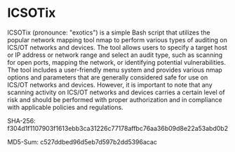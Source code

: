 # ICSOTix
ICSOTix (pronounce: "exotics") is a simple Bash script that utilizes the popular network mapping tool nmap to perform various types of auditing on ICS/OT networks and devices. The tool allows users to specify a target host or IP address or network range and select an audit type, such as scanning for open ports, mapping the network, or identifying potential vulnerabilities. The tool includes a user-friendly menu system and provides various nmap options and parameters that are generally considered safe for use on ICS/OT networks and devices. However, it is important to note that any scanning activity on ICS/OT networks and devices carries a certain level of risk and should be performed with proper authorization and in compliance with applicable policies and regulations.

SHA-256: f304d1f1107903f1613ebb3ca31226c77178affbc76aa36b09d8e22a53abd0b2

MD5-Sum: c527ddbed96d5eb7d597b2dd5396acac

